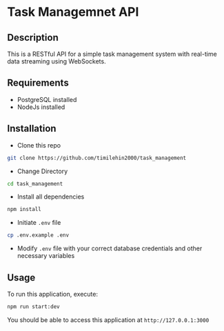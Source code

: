 # Task Managemnet API

## Description

This is a RESTful API for a simple task management system with real-time data streaming using WebSockets.

## Requirements

- PostgreSQL installed
- NodeJs installed

## Installation

- Clone this repo

```bash
git clone https://github.com/timilehin2000/task_management
```

- Change Directory

```bash
cd task_management
```

- Install all dependencies

```bash
npm install
```

- Initiate `.env` file

```bash
cp .env.example .env
```

- Modify `.env` file with your correct database credentials and other necessary variables

## Usage

To run this application, execute:

```bash
npm run start:dev
```

You should be able to access this application at `http://127.0.0.1:3000`
